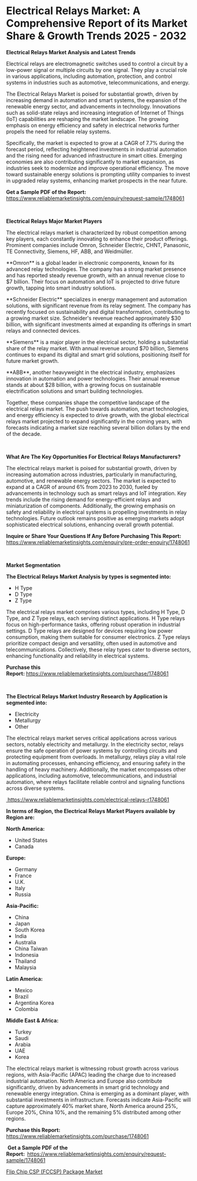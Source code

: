<p><h1>Electrical Relays Market: A Comprehensive Report of its Market Share & Growth Trends 2025 - 2032</h1></p><p><strong>Electrical Relays Market Analysis and Latest Trends</strong></p>
<p><p>Electrical relays are electromagnetic switches used to control a circuit by a low-power signal or multiple circuits by one signal. They play a crucial role in various applications, including automation, protection, and control systems in industries such as automotive, telecommunications, and energy.</p><p>The Electrical Relays Market is poised for substantial growth, driven by increasing demand in automation and smart systems, the expansion of the renewable energy sector, and advancements in technology. Innovations such as solid-state relays and increasing integration of Internet of Things (IoT) capabilities are reshaping the market landscape. The growing emphasis on energy efficiency and safety in electrical networks further propels the need for reliable relay systems.</p><p>Specifically, the market is expected to grow at a CAGR of 7.7% during the forecast period, reflecting heightened investments in industrial automation and the rising need for advanced infrastructure in smart cities. Emerging economies are also contributing significantly to market expansion, as industries seek to modernize and improve operational efficiency. The move toward sustainable energy solutions is prompting utility companies to invest in upgraded relay systems, enhancing market prospects in the near future.</p></p>
<p><strong>Get a Sample PDF of the Report:&nbsp;</strong> <a href="https://www.reliablemarketinsights.com/enquiry/request-sample/1748061?utm_campaign=3493&utm_medium=2&utm_source=Github&utm_content=ia&utm_term=06042025&utm_id=electrical-relays">https://www.reliablemarketinsights.com/enquiry/request-sample/1748061</a></p>
<p>&nbsp;</p>
<p><strong>Electrical Relays Major Market Players</strong></p>
<p><p>The electrical relays market is characterized by robust competition among key players, each constantly innovating to enhance their product offerings. Prominent companies include Omron, Schneider Electric, CHNT, Panasonic, TE Connectivity, Siemens, HF, ABB, and Weidmüller.</p><p>**Omron** is a global leader in electronic components, known for its advanced relay technologies. The company has a strong market presence and has reported steady revenue growth, with an annual revenue close to $7 billion. Their focus on automation and IoT is projected to drive future growth, tapping into smart industry solutions.</p><p>**Schneider Electric** specializes in energy management and automation solutions, with significant revenue from its relay segment. The company has recently focused on sustainability and digital transformation, contributing to a growing market size. Schneider's revenue reached approximately $30 billion, with significant investments aimed at expanding its offerings in smart relays and connected devices.</p><p>**Siemens** is a major player in the electrical sector, holding a substantial share of the relay market. With annual revenue around $70 billion, Siemens continues to expand its digital and smart grid solutions, positioning itself for future market growth.</p><p>**ABB**, another heavyweight in the electrical industry, emphasizes innovation in automation and power technologies. Their annual revenue stands at about $28 billion, with a growing focus on sustainable electrification solutions and smart building technologies.</p><p>Together, these companies shape the competitive landscape of the electrical relays market. The push towards automation, smart technologies, and energy efficiency is expected to drive growth, with the global electrical relays market projected to expand significantly in the coming years, with forecasts indicating a market size reaching several billion dollars by the end of the decade.</p></p>
<p>&nbsp;</p>
<p><strong>What Are The Key Opportunities For Electrical Relays Manufacturers?</strong></p>
<p><p>The electrical relays market is poised for substantial growth, driven by increasing automation across industries, particularly in manufacturing, automotive, and renewable energy sectors. The market is expected to expand at a CAGR of around 6% from 2023 to 2030, fueled by advancements in technology such as smart relays and IoT integration. Key trends include the rising demand for energy-efficient relays and miniaturization of components. Additionally, the growing emphasis on safety and reliability in electrical systems is propelling investments in relay technologies. Future outlook remains positive as emerging markets adopt sophisticated electrical solutions, enhancing overall growth potential.</p></p>
<p><strong>Inquire or Share Your Questions If Any Before Purchasing This Report:</strong> <a href="https://www.reliablemarketinsights.com/enquiry/pre-order-enquiry/1748061?utm_campaign=3493&utm_medium=2&utm_source=Github&utm_content=ia&utm_term=06042025&utm_id=electrical-relays">https://www.reliablemarketinsights.com/enquiry/pre-order-enquiry/1748061</a></p>
<p>&nbsp;</p>
<p><strong>Market Segmentation</strong></p>
<p><strong>The Electrical Relays Market Analysis by types is segmented into:</strong></p>
<p><ul><li>H Type</li><li>D Type</li><li>Z Type</li></ul></p>
<p><p>The electrical relays market comprises various types, including H Type, D Type, and Z Type relays, each serving distinct applications. H Type relays focus on high-performance tasks, offering robust operation in industrial settings. D Type relays are designed for devices requiring low power consumption, making them suitable for consumer electronics. Z Type relays prioritize compact design and versatility, often used in automotive and telecommunications. Collectively, these relay types cater to diverse sectors, enhancing functionality and reliability in electrical systems.</p></p>
<p><strong>Purchase this Report:&nbsp;</strong><a href="https://www.reliablemarketinsights.com/purchase/1748061?utm_campaign=3493&utm_medium=2&utm_source=Github&utm_content=ia&utm_term=06042025&utm_id=electrical-relays">https://www.reliablemarketinsights.com/purchase/1748061</a></p>
<p>&nbsp;</p>
<p><strong>The Electrical Relays Market Industry Research by Application is segmented into:</strong></p>
<p><ul><li>Electricity</li><li>Metallurgy</li><li>Other</li></ul></p>
<p><p>The electrical relays market serves critical applications across various sectors, notably electricity and metallurgy. In the electricity sector, relays ensure the safe operation of power systems by controlling circuits and protecting equipment from overloads. In metallurgy, relays play a vital role in automating processes, enhancing efficiency, and ensuring safety in the handling of heavy machinery. Additionally, the market encompasses other applications, including automotive, telecommunications, and industrial automation, where relays facilitate reliable control and signaling functions across diverse systems.</p></p>
<p><a href="https://www.reliablemarketinsights.com/electrical-relays-r1748061?utm_campaign=3493&utm_medium=2&utm_source=Github&utm_content=ia&utm_term=06042025&utm_id=electrical-relays">&nbsp;https://www.reliablemarketinsights.com/electrical-relays-r1748061</a></p>
<p><strong>In terms of Region, the Electrical Relays Market Players available by Region are:</strong></p>
<p>
    <p> <strong> North America: </strong>
        <ul>
            <li>United States</li>
            <li>Canada</li>
        </ul>
        </p> 
    <p> <strong> Europe: </strong>
        <ul>
            <li>Germany</li>
            <li>France</li>
            <li>U.K.</li>
            <li>Italy</li>
            <li>Russia</li>
        </ul>
        </p> 
    <p> <strong> Asia-Pacific: </strong>
        <ul>
            <li>China</li>
            <li>Japan</li>
            <li>South Korea</li>
            <li>India</li>
            <li>Australia</li>
            <li>China Taiwan</li>
            <li>Indonesia</li>
            <li>Thailand</li>
            <li>Malaysia</li>
        </ul>
        </p> 
    <p> <strong> Latin America: </strong>
        <ul>
            <li>Mexico</li>
            <li>Brazil</li>
            <li>Argentina Korea</li>
            <li>Colombia</li>
        </ul>
        </p> 
    <p> <strong> Middle East & Africa: </strong>
        <ul>
            <li>Turkey</li>
            <li>Saudi</li>
            <li>Arabia</li>
            <li>UAE</li>
            <li>Korea</li>
        </ul>
    </p>
    </p>
<p><p>The electrical relays market is witnessing robust growth across various regions, with Asia-Pacific (APAC) leading the charge due to increased industrial automation. North America and Europe also contribute significantly, driven by advancements in smart grid technology and renewable energy integration. China is emerging as a dominant player, with substantial investments in infrastructure. Forecasts indicate Asia-Pacific will capture approximately 40% market share, North America around 25%, Europe 20%, China 10%, and the remaining 5% distributed among other regions.</p></p>
<p><strong>Purchase this Report: </strong><a href="https://www.reliablemarketinsights.com/purchase/1748061?utm_campaign=3493&utm_medium=2&utm_source=Github&utm_content=ia&utm_term=06042025&utm_id=electrical-relays">https://www.reliablemarketinsights.com/purchase/1748061</a></p>
<p>&nbsp;<strong>Get a Sample PDF of the Report:&nbsp;&nbsp;</strong><a href="https://www.reliablemarketinsights.com/enquiry/request-sample/1748061?utm_campaign=3493&utm_medium=2&utm_source=Github&utm_content=ia&utm_term=06042025&utm_id=electrical-relays">https://www.reliablemarketinsights.com/enquiry/request-sample/1748061</a></p>
<p><strong></strong></p>
<p><p><a href="https://github.com/weisonmanych/Market-Research-Report-List-1/blob/main/flip-chip-csp-fccsp-package-market.md?utm_campaign=3493&utm_medium=2&utm_source=Github&utm_content=ia&utm_term=06042025&utm_id=electrical-relays">Flip Chip CSP (FCCSP) Package Market</a></p></p>